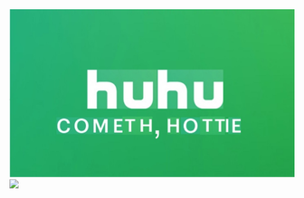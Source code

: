 
<html>
<head>

  </head>
  <body>
    <img src="huhu.jpg" />
 <img src=”huhu.jpg” style=”Filter: Wave(Add=0, Freq=5, LightStrength=20, Phase=220, Strength=10)” />
  </body>
